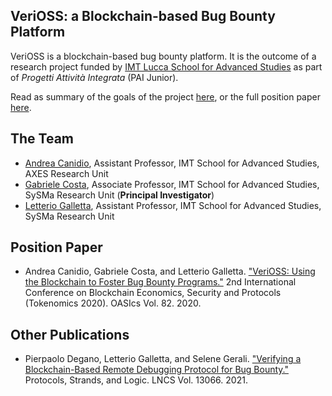 ## VeriOSS: a Blockchain-based Bug Bounty Platform

VeriOSS is a blockchain-based 
bug bounty platform. It is the outcome of a research project funded by [IMT Lucca School for Advanced Studies](http://www.imtlucca.it/en) as part of *Progetti Attività Integrata* (PAI Junior).

Read as summary of the goals of the project [here](project), or the full position paper [here]((https://iris.imtlucca.it/retrieve/handle/20.500.11771/15589/13805/main.pdf)).


## The Team 
* [Andrea Canidio](http://andreacanidio.com/), Assistant Professor, IMT School for Advanced Studies, AXES Research Unit
* [Gabriele Costa](https://sysma.imtlucca.it/pages/gabriele-costa/), Associate Professor, IMT School for Advanced Studies, SySMa Research Unit (**Principal Investigator**)
* [Letterio Galletta](https://sysma.imtlucca.it/pages/letterio-galletta/), Assistant Professor, IMT School for Advanced Studies, SySMa Research Unit

## Position Paper

* Andrea Canidio, Gabriele Costa, and Letterio Galletta. ["VeriOSS: Using the Blockchain to Foster Bug Bounty Programs."](https://iris.imtlucca.it/retrieve/handle/20.500.11771/15589/13805/main.pdf) 2nd International Conference on Blockchain Economics, Security and Protocols (Tokenomics 2020). OASIcs Vol. 82. 2020.

## Other Publications

* Pierpaolo Degano, Letterio Galletta, and Selene Gerali. ["Verifying a Blockchain-Based Remote Debugging Protocol for Bug Bounty."]() Protocols, Strands, and Logic. LNCS Vol. 13066. 2021.

<!--
You can use the [editor on GitHub](https://github.com/lillo/verioss/edit/gh-pages/index.md) to maintain and preview the content for your website in Markdown files.

Whenever you commit to this repository, GitHub Pages will run [Jekyll](https://jekyllrb.com/) to rebuild the pages in your site, from the content in your Markdown files.

### Markdown

Markdown is a lightweight and easy-to-use syntax for styling your writing. It includes conventions for

```markdown
Syntax highlighted code block

# Header 1
## Header 2
### Header 3

- Bulleted
- List

1. Numbered
2. List

**Bold** and _Italic_ and `Code` text

[Link](url) and ![Image](src)
```

For more details see [GitHub Flavored Markdown](https://guides.github.com/features/mastering-markdown/).

### Jekyll Themes

Your Pages site will use the layout and styles from the Jekyll theme you have selected in your [repository settings](https://github.com/lillo/verioss/settings/pages). The name of this theme is saved in the Jekyll `_config.yml` configuration file.

### Support or Contact

Having trouble with Pages? Check out our [documentation](https://docs.github.com/categories/github-pages-basics/) or [contact support](https://support.github.com/contact) and we’ll help you sort it out.
-->
